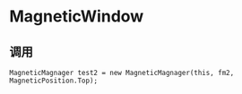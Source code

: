 # MagneticWindow
## 调用 
`MagneticMagnager test2 = new MagneticMagnager(this, fm2, MagneticPosition.Top);`
